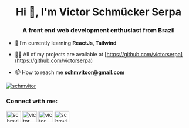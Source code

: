 <h1 align="center">Hi 👋, I'm Victor Schmücker Serpa</h1>
<h3 align="center">A front end web development enthusiast from Brazil</h3>

- 🌱 I’m currently learning **ReactJs, Tailwind**

- 👨‍💻 All of my projects are available at [https://github.com/victorserpa](https://github.com/victorserpa)

- 📫 How to reach me **schmvitoor@gmail.com**

<p align="left"> <a href="https://twitter.com/schmvitor" target="blank"><img src="https://img.shields.io/twitter/follow/schmvitor?logo=twitter&style=for-the-badge" alt="schmvitor" /></a> </p>

<h3 align="left">Connect with me:</h3>
<p align="left">
<a href="https://twitter.com/schmvitor" target="blank"><img align="center" src="https://raw.githubusercontent.com/rahuldkjain/github-profile-readme-generator/master/src/images/icons/Social/twitter.svg" alt="schmvitor" height="30" width="40" /></a>
<a href="https://linkedin.com/in/victor schmücker serpa" target="blank"><img align="center" src="https://raw.githubusercontent.com/rahuldkjain/github-profile-readme-generator/master/src/images/icons/Social/linked-in-alt.svg" alt="victor schmücker serpa" height="30" width="40" /></a>
<a href="https://fb.com/victor schmucker" target="blank"><img align="center" src="https://raw.githubusercontent.com/rahuldkjain/github-profile-readme-generator/master/src/images/icons/Social/facebook.svg" alt="victor schmucker" height="30" width="40" /></a>
<a href="https://instagram.com/schmvitor" target="blank"><img align="center" src="https://raw.githubusercontent.com/rahuldkjain/github-profile-readme-generator/master/src/images/icons/Social/instagram.svg" alt="schmvitor" height="30" width="40" /></a>
</p>

